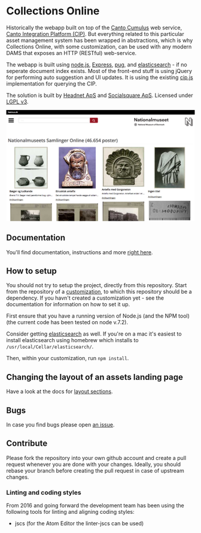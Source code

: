 # Collections Online

Historically the webapp built on top of the [Canto Cumulus](http://www.canto.com/)
web service, [Canto Integration Platform (CIP)](http://cumulus.natmus.dk/CIP/doc/index.html).
But everything related to this particular asset management system has been
wrapped in abstractions, which is why Collections Online, with some
customization, can be used with any modern DAMS that exposes an HTTP (RESTful) web-service.

The webapp is built using [node.js](http://nodejs.org/), [Express](http://expressjs.com/),
[pug](http://pugjs.org), and [elasticsearch](http://www.elasticsearch.org/) - if
no seperate document index exists. Most of the front-end stuff is using jQuery
for performing auto suggestion and UI updates. It is using the existing
[cip.js](https://github.com/NationalMuseumofDenmark/cip.js) implementation for querying the CIP.

The solution is built by [Headnet ApS](http://www.headnet.dk) and
[Socialsquare ApS](http://socialsquare.dk).
Licensed under [LGPL v3](https://www.gnu.org/licenses/lgpl.html).

![Screenshot](misc/screenshot.png)

## Documentation

You'll find documentation, instructions and more [right here](./docs/README.md).

## How to setup

You should not try to setup the project, directly from this repository.
Start from the repository of a [customization](./docs/CUSTOMIZATIONS.md), to
which this repository should be a dependency. If you havn't created a
customization yet - see the documentation for information on how to set it up.

First ensure that you have a running version of Node.js (and the NPM tool)
(the current code has been tested on node v.7.2).

Consider getting [elasticsearch](http://www.elasticsearch.org/) as well.
If you're on a mac it's easiest to install elasticsearch using homebrew which
installs to `/usr/local/Cellar/elasticsearch/`.

Then, within your customization, run `npm install`.

## Changing the layout of an assets landing page

Have a look at the docs for [layout sections](./docs/LAYOUT-SECTIONS.md).

## Bugs

In case you find bugs please open [an issue](https://github.com/NationalMuseumofDenmark/natmus-samlinger/issues).

## Contribute

Please fork the repository into your own github account and create a pull request whenever you are done with
your changes. Ideally, you should rebase your branch before creating the pull request in case of upstream changes.

### Linting and coding styles

From 2016 and going forward the development team has been using the following
tools for linting and aligning coding styles:

* jscs (for the Atom Editor the linter-jscs can be used)
